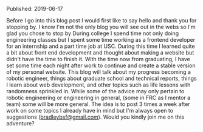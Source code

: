 Published: 2019-06-17

Before I go into this blog post I would first like to say hello and thank you for stopping by. I know I'm not the only blog you will see out in the webs so I'm glad you chose to stop by
During college I spend time not only doing engineering classes but I spent some time working as a frontend developer for an internship and a part time job at USC. During this time I learned quite a bit about front end development and thought about making a website but didn't have the time to finish it. With the time now from graduating, I have set some time each night after work to continue and create a stable version of my personal website.
This blog will talk about my progress becoming a robotic engineer, things about graduate school and technical reports, things I learn about web development, and other topics such as life lessons with randomness sprinkled in. While some of the advice may only pertain to robotic engineering or engineering in general, (some in FRC as I mentor a team) some will be more general.
The idea is to post 3 times a week after work on some topics I already have in mind but I'm always open to suggestions (bradleybsf@gmail.com). Would you kindly join me on this adventure?